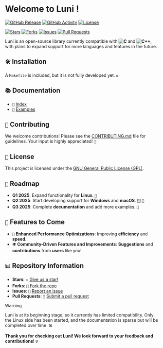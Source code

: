 # Welcome to Luni !

[![GitHub Release](https://img.shields.io/github/release/7klu/luni.svg?style=flat-square)](https://github.com/7klu/luni/releases)
[![GitHub Activity](https://img.shields.io/github/commit-activity/m/7klu/luni.svg?style=flat-square)](https://github.com/7klu/luni/commits)
[![License](https://img.shields.io/badge/license-GPL-blue.svg?style=flat-square)](LICENSE.md) 

[![Stars](https://img.shields.io/github/stars/7klu/luni?style=flat-square)](https://github.com/7klu/luni/stargazers)
[![Forks](https://img.shields.io/github/forks/7klu/luni?style=flat-square)](https://github.com/7klu/luni/network/members)
[![Issues](https://img.shields.io/github/issues/7klu/luni.svg?style=flat-square)](https://github.com/7klu/luni/issues)
[![Pull Requests](https://img.shields.io/github/issues-pr/7klu/luni.svg?style=flat-square)](https://github.com/7klu/luni/pulls)

Luni is an open-source library currently compatible with **![C](https://img.shields.io/badge/C-0a84ff?style=for-the-badge&logo=c&logoColor=white)** and **![C++](https://img.shields.io/badge/C++-00599c?style=for-the-badge&logo=c%2B%2B&logoColor=white)**, with plans to expand support for more languages and features in the future. 


## `🛠️` Installation
A `Makefile` is included, but it is not fully developed yet. `⚙️`


## `📚` Documentation
- `📖` [Index](docs/index.md)
- `📂` [Examples](examples/)


## `🤝` Contributing
We welcome contributions! Please see the [CONTRIBUTING.md](CONTRIBUTING.md) file for guidelines. Your input is highly appreciated! `🙌`


## `📜` License
This project is licensed under the [GNU General Public License (GPL)](LICENSE). 


## `📅` Roadmap
- **Q1 2025**: Expand functionality for **Linux**. `🐧`
- **Q2 2025**: Start developing support for **Windows** and **macOS**. `🪟` `🍏`
- **Q3 2025**: Complete **documentation** and add more examples. `📜`


## `🌟` Features to Come
- `🚀` **Enhanced Performance Optimizations**: Improving **efficiency** and **speed**.
- `🌍` **Community-Driven Features and Improvements**: **Suggestions** and **contributions** from **users** like you!


## `📊` Repository Information
- **Stars**: `⭐` [Give us a star!](https://github.com/7klu/luni)
- **Forks**: `🍴` [Fork the repo](https://github.com/7klu/luni/fork)
- **Issues**: `🐛` [Report an issue](https://github.com/7klu/luni/issues)
- **Pull Requests**: `🔄` [Submit a pull request](https://github.com/7klu/luni/pulls)


> [!WARNING]
> Luni is at its beginning stage, so it currently has limited compatibility. Only the Linux side has been started, and the documentation is sparse but will be completed over time. `🛠️`

**Thank you for checking out Luni! We look forward to your feedback and contributions! `💡`**
